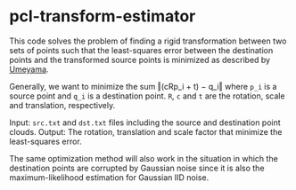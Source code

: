 # pcl-transform-estimator

This code solves the problem of finding a rigid transformation between two sets of points such that the least-squares error between the destination points and the transformed source points is minimized as described by [Umeyama](http://web.stanford.edu/class/cs273/refs/umeyama.pdf).

Generally, we want to minimize the sum ‖(cRp_i + t) − q_i‖ where `p_i` is a source point and `q_i` is a destination point. `R`, `c` and `t` are the rotation, scale and translation, respectively. 

Input: `src.txt` and `dst.txt` files including the source and destination point clouds.
Output: The rotation, translation and scale factor that minimize the least-squares error.

The same optimization method will also work in the situation in which the destination points are corrupted by Gaussian noise since it is also the maximum-likelihood estimation for Gaussian IID noise.
